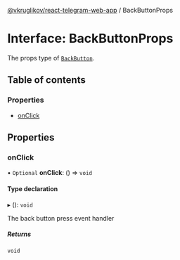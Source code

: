 [@vkruglikov/react-telegram-web-app](../README.md) / BackButtonProps

# Interface: BackButtonProps

The props type of [`BackButton`](../README.md#backbutton).

## Table of contents

### Properties

- [onClick](BackButtonProps.md#onclick)

## Properties

### onClick

• `Optional` **onClick**: () => `void`

#### Type declaration

▸ (): `void`

The back button press event handler

##### Returns

`void`
